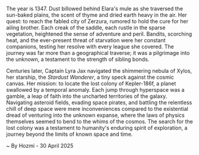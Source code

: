 
The year is 1347.  Dust billowed behind Elara's mule as she traversed the sun-baked plains, the scent of thyme and dried earth heavy in the air. Her quest: to reach the fabled city of Zerzura, rumored to hold the cure for her ailing brother.  Each creak of the saddle, each rustle in the sparse vegetation, heightened the sense of adventure and peril.  Bandits, scorching heat, and the ever-present threat of starvation were her constant companions, testing her resolve with every league she covered.  The journey was far more than a geographical traverse; it was a pilgrimage into the unknown, a testament to the strength of sibling bonds.


Centuries later, Captain Lyra Jax navigated the shimmering nebula of Xylos, her starship, the *Stardust Wanderer*, a tiny speck against the cosmic canvas.  Her mission: to locate the lost colony of Kepler-186f, a planet swallowed by a temporal anomaly.  Each jump through hyperspace was a gamble, a leap of faith into the uncharted territories of the galaxy.  Navigating asteroid fields, evading space pirates, and battling the relentless chill of deep space were mere inconveniences compared to the existential dread of venturing into the unknown expanse, where the laws of physics themselves seemed to bend to the whims of the cosmos.  The search for the lost colony was a testament to humanity's enduring spirit of exploration, a journey beyond the limits of known space and time.

~ By Hozmi - 30 April 2025
